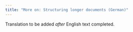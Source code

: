 ```yaml
---
title: "More on: Structuring longer documents (German)"
---
```

Translation to be added _after_ English text completed.
